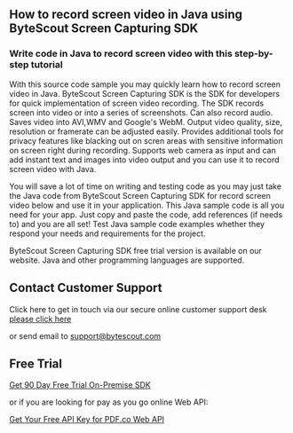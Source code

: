 ## How to record screen video in Java using ByteScout Screen Capturing SDK

### Write code in Java to record screen video with this step-by-step tutorial

With this source code sample you may quickly learn how to record screen video in Java. ByteScout Screen Capturing SDK is the SDK for developers for quick implementation of screen video recording. The SDK records screen into video or into a series of screenshots. Can also record audio. Saves video into AVI,WMV and Google's WebM. Output video quality, size, resolution or framerate can be adjusted easily. Provides additional tools for privacy features like blacking out on scren areas with sensitive information on screen right during recording. Supports web camera as input and can add instant text and images into video output and you can use it to record screen video with Java.

You will save a lot of time on writing and testing code as you may just take the Java code from ByteScout Screen Capturing SDK for record screen video below and use it in your application. This Java sample code is all you need for your app. Just copy and paste the code, add references (if needs to) and you are all set! Test Java sample code examples whether they respond your needs and requirements for the project.

ByteScout Screen Capturing SDK free trial version is available on our website. Java and other programming languages are supported.

## Contact Customer Support

Click here to get in touch via our secure online customer support desk [please click here](https://bytescout.zendesk.com/hc/en-us/requests/new?subject=ByteScout%20Screen%20Capturing%20SDK%20Question)

or send email to [support@bytescout.com](mailto:support@bytescout.com?subject=ByteScout%20Screen%20Capturing%20SDK%20Question) 

## Free Trial

[Get 90 Day Free Trial On-Premise SDK](https://bytescout.com/download/web-installer?utm_source=github-readme)

or if you are looking for pay as you go online Web API:

[Get Your Free API Key for PDF.co Web API](https://pdf.co/documentation/api?utm_source=github-readme)